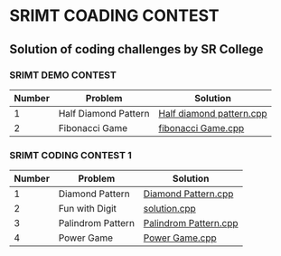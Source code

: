 # SRIMT COADING CONTEST
## Solution of coding challenges by SR College


### SRIMT DEMO CONTEST
Number | Problem | Solution
--- | --- | ---
1 | Half Diamond Pattern | [Half diamond pattern.cpp](https://github.com/Omrudra/srimt-coding-contest/blob/master/SRIMT%20DEMO%20CONTEST/Half%20diamond%20pattern.cpp)
2 | Fibonacci Game |[fibonacci Game.cpp](https://github.com/Omrudra/srimt-coding-contest/blob/master/SRIMT%20DEMO%20CONTEST/fibonacci%20Game.cpp)
### SRIMT CODING CONTEST 1
Number | Problem | Solution
--- | --- | ---
1 | Diamond Pattern | [Diamond Pattern.cpp](https://github.com/Omrudra/srimt-coding-contest/blob/master/SRIMT%20CODING%20CONTEST-1/Diamond%20Pattern.cpp)
2 | Fun with Digit | [solution.cpp](https://github.com/Omrudra/srimt-coding-contest/blob/master/SRIMT%20CODING%20CONTEST-1/Fun%20with%20Digit%20%7C%20Amazon%2CAdove%2CFlipkart%2Cwipro.cpp)
3 | Palindrom Pattern |[Palindrom Pattern.cpp](https://github.com/Omrudra/srimt-coding-contest/blob/master/SRIMT%20CODING%20CONTEST-1/Palindrom%20Pattern.cpp)
4 | Power Game | [Power Game.cpp](https://github.com/Omrudra/srimt-coding-contest/blob/master/SRIMT%20CODING%20CONTEST-1/Power%20Game.cpp)
